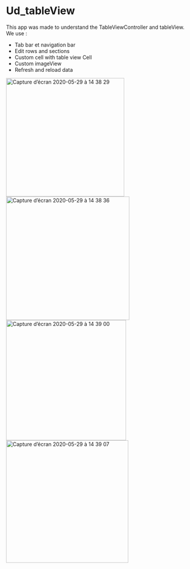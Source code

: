 # Ud_tableView
 
This app was made to understand the TableViewController and tableView. We use :

- Tab bar et navigation bar
- Edit rows and sections
- Custom cell with table view Cell
- Custom imageView
- Refresh and reload data

<img width="322" alt="Capture d’écran 2020-05-29 à 14 38 29" src="https://user-images.githubusercontent.com/39524369/83260616-63e28500-a1ba-11ea-83f0-9344bef2a9f3.png">

<img width="336" alt="Capture d’écran 2020-05-29 à 14 38 36" src="https://user-images.githubusercontent.com/39524369/83260628-68a73900-a1ba-11ea-8f83-fd53174dc6b3.png">

<img width="327" alt="Capture d’écran 2020-05-29 à 14 39 00" src="https://user-images.githubusercontent.com/39524369/83260640-6c3ac000-a1ba-11ea-9ac0-f937f829edb2.png">

<img width="333" alt="Capture d’écran 2020-05-29 à 14 39 07" src="https://user-images.githubusercontent.com/39524369/83260650-6f35b080-a1ba-11ea-8e81-479304b508f3.png">

